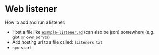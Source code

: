 # Web listener

How to add and run a listener:

- Host a file like [`example-listener.md`](./example-listener.md) (can also be json) somewhere (e.g. gist or own server)
- Add hosting url to a file called: `listeners.txt`
- `npm start`
